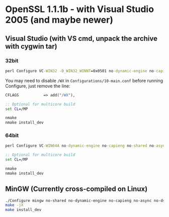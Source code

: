 # OpenSSL 1.1.1b - with Visual Studio 2005 (and maybe newer)

## Visual Studio (with VS cmd, unpack the archive with cygwin tar)

### 32bit
```bat
perl Configure VC-WIN32 -D_WIN32_WINNT=0x0501 no-dynamic-engine no-capieng no-shared no-async no-dso --prefix=C:\Work\Clamav\openssl\win32\build
```

You may need to disable `/WX` in `Configurations/10-main.conf` before running Configure,
just remove the line:

```perl
CFLAGS           => add("/WX"),
```

```bat
:: Optional for multicore build
set CL=/MP

nmake
nmake install_dev
```


### 64bit
```bat
perl Configure VC-WIN64A no-dynamic-engine no-capieng no-shared no-async no-dso --prefix=C:\Work\Clamav\openssl\x64\build
```

```bat
:: Optional for multicore build
set CL=/MP

nmake
nmake install_dev
```


## MinGW (Currently cross-compiled on Linux)
```sh
./Configure mingw no-shared no-dynamic-engine no-capieng no-async no-dso --cross-compile-prefix=i686-w64-mingw32- --prefix=`pwd`/../dist
make -jX
make install_dev
```
